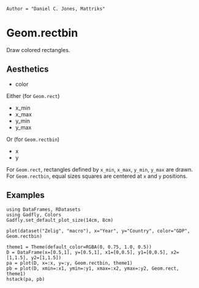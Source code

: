 ```@meta
Author = "Daniel C. Jones, Mattriks"
```

# Geom.rectbin

Draw colored rectangles.

## Aesthetics
  * color

Either (for `Geom.rect`)

  * x_min
  * x_max
  * y_min
  * y_max

Or (for `Geom.rectbin`)

  * x
  * y

For `Geom.rect`, rectangles defined by `x_min`, `x_max`, `y_min`, `y_max`
are drawn.  
For `Geom.rectbin`, equal sizes squares are centered at `x` and `y`
positions.

## Examples

```@setup 1
using DataFrames, RDatasets
using Gadfly, Colors
Gadfly.set_default_plot_size(14cm, 8cm)
```

```@example 1
plot(dataset("Zelig", "macro"), x="Year", y="Country", color="GDP", Geom.rectbin)
```

```@example 1
theme1 = Theme(default_color=RGBA(0, 0.75, 1.0, 0.5))
D = DataFrame(x=[0.5,1], y=[0.5,1], x1=[0,0.5], y1=[0,0.5], x2=[1,1.5], y2=[1,1.5])
pa = plot(D, x=:x, y=:y, Geom.rectbin, theme1)
pb = plot(D, xmin=:x1, ymin=:y1, xmax=:x2, ymax=:y2, Geom.rect, theme1)
hstack(pa, pb)
```
